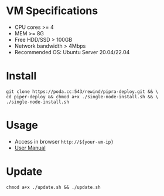 # VM Specifications
* CPU cores >= 4
* MEM >= 8G
* Free HDD/SSD > 100GB
* Network bandwidth > 4Mbps
* Recommended OS: Ubuntu Server 20.04/22.04

# Install
```shell
git clone https://poda.cc:543/rewind/pipra-deploy.git && \
cd piper-deploy && chmod a+x ./single-node-install.sh && \
./single-node-install.sh
```

# Usage
* Access in browser ```http://${your-vm-ip}```
* [User Manual](../../wikis/用户手册)

# Update
```shell
chmod a+x ./update.sh && ./update.sh
```